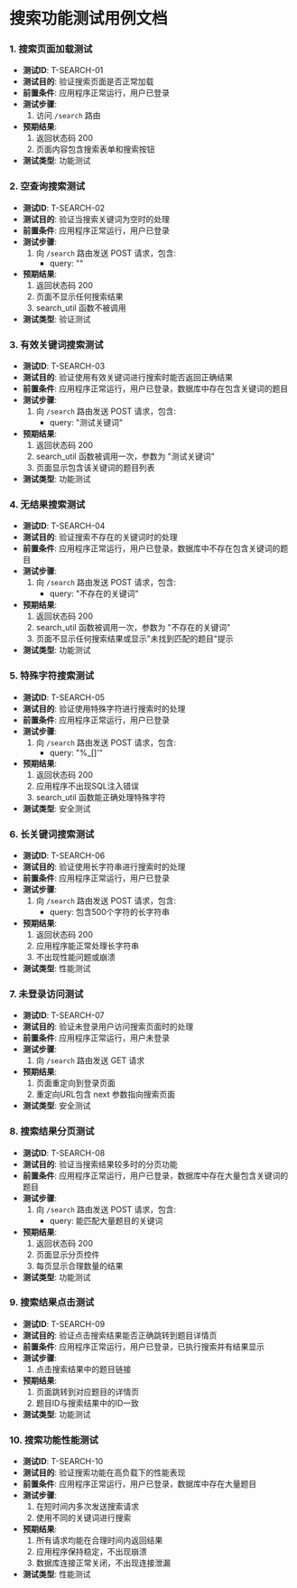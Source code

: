 # 搜索功能测试用例文档

### 1. 搜索页面加载测试
- **测试ID**: T-SEARCH-01
- **测试目的**: 验证搜索页面是否正常加载
- **前置条件**: 应用程序正常运行，用户已登录
- **测试步骤**:
  1. 访问 `/search` 路由
- **预期结果**:
  1. 返回状态码 200
  2. 页面内容包含搜索表单和搜索按钮
- **测试类型**: 功能测试

### 2. 空查询搜索测试
- **测试ID**: T-SEARCH-02
- **测试目的**: 验证当搜索关键词为空时的处理
- **前置条件**: 应用程序正常运行，用户已登录
- **测试步骤**:
  1. 向 `/search` 路由发送 POST 请求，包含:
     - query: ""
- **预期结果**:
  1. 返回状态码 200
  2. 页面不显示任何搜索结果
  3. search_util 函数不被调用
- **测试类型**: 验证测试

### 3. 有效关键词搜索测试
- **测试ID**: T-SEARCH-03
- **测试目的**: 验证使用有效关键词进行搜索时能否返回正确结果
- **前置条件**: 应用程序正常运行，用户已登录，数据库中存在包含关键词的题目
- **测试步骤**:
  1. 向 `/search` 路由发送 POST 请求，包含:
     - query: "测试关键词"
- **预期结果**:
  1. 返回状态码 200
  2. search_util 函数被调用一次，参数为 "测试关键词"
  3. 页面显示包含该关键词的题目列表
- **测试类型**: 功能测试

### 4. 无结果搜索测试
- **测试ID**: T-SEARCH-04
- **测试目的**: 验证搜索不存在的关键词时的处理
- **前置条件**: 应用程序正常运行，用户已登录，数据库中不存在包含关键词的题目
- **测试步骤**:
  1. 向 `/search` 路由发送 POST 请求，包含:
     - query: "不存在的关键词"
- **预期结果**:
  1. 返回状态码 200
  2. search_util 函数被调用一次，参数为 "不存在的关键词"
  3. 页面不显示任何搜索结果或显示"未找到匹配的题目"提示
- **测试类型**: 功能测试

### 5. 特殊字符搜索测试
- **测试ID**: T-SEARCH-05
- **测试目的**: 验证使用特殊字符进行搜索时的处理
- **前置条件**: 应用程序正常运行，用户已登录
- **测试步骤**:
  1. 向 `/search` 路由发送 POST 请求，包含:
     - query: "%_[]'"
- **预期结果**:
  1. 返回状态码 200
  2. 应用程序不出现SQL注入错误
  3. search_util 函数能正确处理特殊字符
- **测试类型**: 安全测试

### 6. 长关键词搜索测试
- **测试ID**: T-SEARCH-06
- **测试目的**: 验证使用长字符串进行搜索时的处理
- **前置条件**: 应用程序正常运行，用户已登录
- **测试步骤**:
  1. 向 `/search` 路由发送 POST 请求，包含:
     - query: 包含500个字符的长字符串
- **预期结果**:
  1. 返回状态码 200
  2. 应用程序能正常处理长字符串
  3. 不出现性能问题或崩溃
- **测试类型**: 性能测试

### 7. 未登录访问测试
- **测试ID**: T-SEARCH-07
- **测试目的**: 验证未登录用户访问搜索页面时的处理
- **前置条件**: 应用程序正常运行，用户未登录
- **测试步骤**:
  1. 向 `/search` 路由发送 GET 请求
- **预期结果**:
  1. 页面重定向到登录页面
  2. 重定向URL包含 next 参数指向搜索页面
- **测试类型**: 安全测试

### 8. 搜索结果分页测试
- **测试ID**: T-SEARCH-08
- **测试目的**: 验证当搜索结果较多时的分页功能
- **前置条件**: 应用程序正常运行，用户已登录，数据库中存在大量包含关键词的题目
- **测试步骤**:
  1. 向 `/search` 路由发送 POST 请求，包含:
     - query: 能匹配大量题目的关键词
- **预期结果**:
  1. 返回状态码 200
  2. 页面显示分页控件
  3. 每页显示合理数量的结果
- **测试类型**: 功能测试

### 9. 搜索结果点击测试
- **测试ID**: T-SEARCH-09
- **测试目的**: 验证点击搜索结果能否正确跳转到题目详情页
- **前置条件**: 应用程序正常运行，用户已登录，已执行搜索并有结果显示
- **测试步骤**:
  1. 点击搜索结果中的题目链接
- **预期结果**:
  1. 页面跳转到对应题目的详情页
  2. 题目ID与搜索结果中的ID一致
- **测试类型**: 功能测试

### 10. 搜索功能性能测试
- **测试ID**: T-SEARCH-10
- **测试目的**: 验证搜索功能在高负载下的性能表现
- **前置条件**: 应用程序正常运行，用户已登录，数据库中存在大量题目
- **测试步骤**:
  1. 在短时间内多次发送搜索请求
  2. 使用不同的关键词进行搜索
- **预期结果**:
  1. 所有请求均能在合理时间内返回结果
  2. 应用程序保持稳定，不出现崩溃
  3. 数据库连接正常关闭，不出现连接泄漏
- **测试类型**: 性能测试